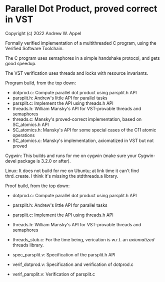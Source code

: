 # Parallel Dot Product, proved correct in VST

Copyright (c) 2022 Andrew W. Appel

Formally verified implementation of a multithreaded C program, using the Verified Software Toolchain.

The C program uses semaphores in a simple handshake protocol, and gets good speedup.

The VST verification uses threads and locks with resource invariants.

Program build, from the top down:
- dotprod.c:    Compute parallel dot product using parsplit.h API
- parsplit.h:   Andrew's little API for parallel tasks
- parsplit.c:   Implement the API using threads.h API
- threads.h:   William Mansky's API for VST-provable threads and semaphores
- threads.c:    Mansky's proved-correct implementation, based on SC_atomics.h API
- SC_atomics.h:  Mansky's API for some special cases of the C11 atomic operations
- SC_atomics.c:  Mansky's implementation, axiomatized in VST but not proved

Cygwin: This builds and runs for me on cygwin
   (make sure your Cygwin-devel package is 3.2.0 or after).

Linux: It does not build for me on Ubuntu; at link time it can't 
  find thrd_create.  I think it's missing the stdthreads.a library.

Proof build, from the top down:
- dotprod.c:    Compute parallel dot product using parsplit.h API
- parsplit.h:   Andrew's little API for parallel tasks
- parsplit.c:   Implement the API using threads.h API
- threads.h:    William Mansky's API for VST-provable threads and semaphores
- threads_stub.c:  For the time being, verication is w.r.t. an _axiomatized_ threads library.

- spec_parsplit.v:   Specification of the parsplit.h API
- verif_dotprod.v:   Specification and verification of dotprod.c
- verif_parsplit.v:  Verification of parsplit.c
